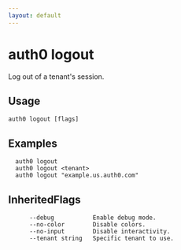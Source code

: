 ```yaml
---
layout: default
---
```

# auth0 logout

Log out of a tenant's session.

## Usage
```
auth0 logout [flags]
```

## Examples

```
  auth0 logout
  auth0 logout <tenant>
  auth0 logout "example.us.auth0.com"
```




## InheritedFlags

```
      --debug           Enable debug mode.
      --no-color        Disable colors.
      --no-input        Disable interactivity.
      --tenant string   Specific tenant to use.
```



